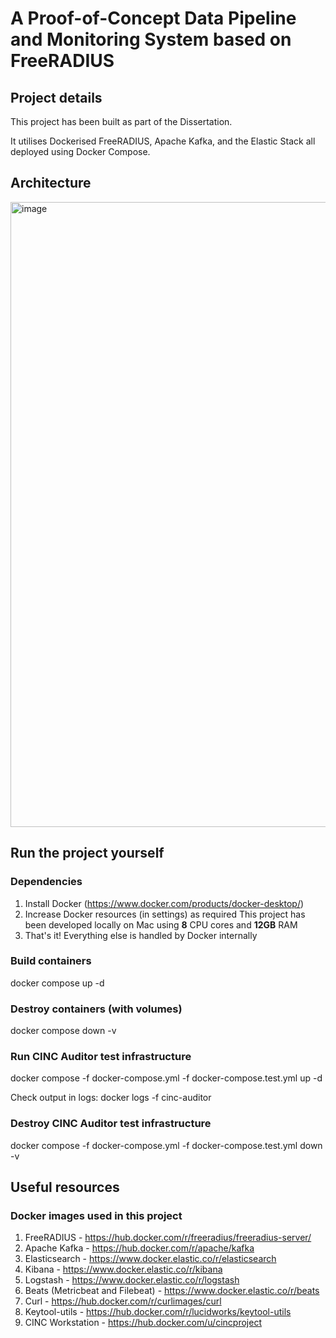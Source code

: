 # A Proof-of-Concept Data Pipeline and Monitoring System based on FreeRADIUS
## Project details
This project has been built as part of the Dissertation.

It utilises Dockerised FreeRADIUS, Apache Kafka, and the Elastic Stack all deployed using Docker Compose.

## Architecture
<img width="1000" alt="image" src="https://github.com/user-attachments/assets/901c56b7-509e-4854-be14-3a3af66b5c90" />

## Run the project yourself
### Dependencies
1. Install Docker (https://www.docker.com/products/docker-desktop/)
2. Increase Docker resources (in settings) as required
      This project has been developed locally on Mac using **8** CPU cores and **12GB** RAM
3. That's it! Everything else is handled by Docker internally
 
### Build containers
docker compose up -d

### Destroy containers (with volumes)
docker compose down -v

### Run CINC Auditor test infrastructure
docker compose -f docker-compose.yml -f docker-compose.test.yml up -d

Check output in logs: docker logs -f cinc-auditor

### Destroy CINC Auditor test infrastructure
docker compose -f docker-compose.yml -f docker-compose.test.yml down -v

## Useful resources
### Docker images used in this project
1. FreeRADIUS - https://hub.docker.com/r/freeradius/freeradius-server/
2. Apache Kafka - https://hub.docker.com/r/apache/kafka
3. Elasticsearch - https://www.docker.elastic.co/r/elasticsearch
4. Kibana - https://www.docker.elastic.co/r/kibana
5. Logstash - https://www.docker.elastic.co/r/logstash
6. Beats (Metricbeat and Filebeat) - https://www.docker.elastic.co/r/beats
7. Curl - https://hub.docker.com/r/curlimages/curl
8. Keytool-utils - https://hub.docker.com/r/lucidworks/keytool-utils
9. CINC Workstation - https://hub.docker.com/u/cincproject
